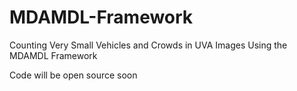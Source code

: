 # MDAMDL-Framework
Counting Very Small Vehicles and Crowds in UVA Images Using the MDAMDL Framework

Code will be open source soon
